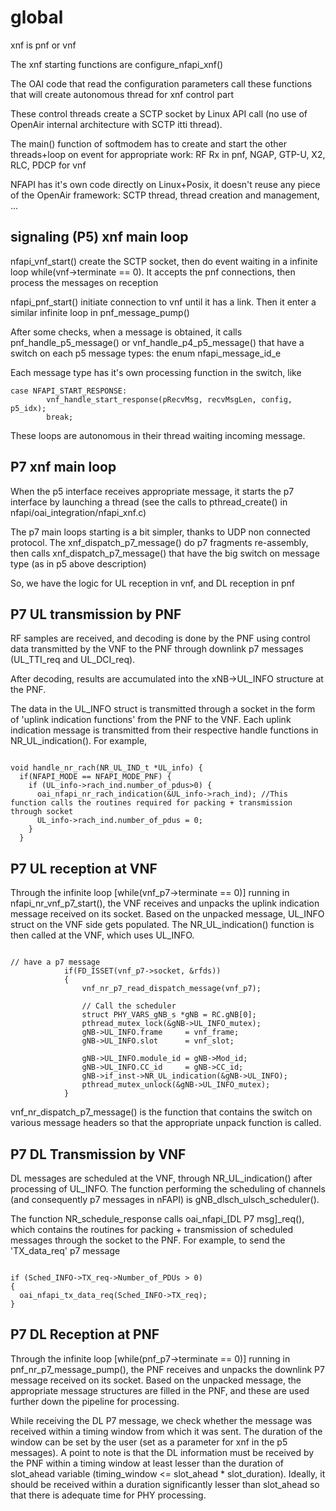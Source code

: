 # global

xnf is pnf or vnf

The xnf starting functions are configure_nfapi_xnf()

The OAI code that read the configuration parameters call these functions that will create autonomous thread for xnf control part

These control threads create a SCTP socket by Linux API call (no use of OpenAir internal architecture with SCTP itti thread).

The main() function of softmodem has to create and start the other threads+loop on event for appropriate work: RF Rx in pnf, NGAP, GTP-U, X2, RLC, PDCP for vnf

NFAPI has it's own code directly on Linux+Posix, it doesn't reuse any piece of the OpenAir framework: SCTP thread, thread creation and management, ... 

## signaling (P5) xnf main loop

nfapi_vnf_start() create the SCTP socket, then do event waiting in a infinite loop while(vnf->terminate == 0). It accepts the pnf connections, then process the messages on reception

nfapi_pnf_start() initiate connection to vnf until it has a link. Then it enter a similar infinite loop in pnf_message_pump()

After some checks, when a message is obtained, it calls pnf_handle_p5_message() or vnf_handle_p4_p5_message() that have a switch on each p5 message types: the enum nfapi_message_id_e

Each message type has it's own processing function in the switch, like 
```
case NFAPI_START_RESPONSE:
        vnf_handle_start_response(pRecvMsg, recvMsgLen, config, p5_idx);
        break;
```

These loops are autonomous in their thread waiting incoming message.

## P7 xnf main loop

When the p5 interface receives appropriate message, it starts the p7 interface by launching a thread (see the calls to pthread_create() in nfapi/oai_integration/nfapi_xnf.c)

The p7 main loops starting is a bit simpler, thanks to UDP non connected protocol. The xnf_dispatch_p7_message() do p7 fragments re-assembly, then 
calls xnf_dispatch_p7_message() that have the big switch on message type (as in p5 above description)

So, we have the logic for UL reception in vnf, and DL reception in pnf

## P7 UL transmission by PNF

RF samples are received, and decoding is done by the PNF using control data transmitted by the VNF to the PNF through downlink p7 messages (UL_TTI_req and UL_DCI_req). 

After decoding, results are accumulated into the xNB->UL_INFO structure at the PNF. 

The data in the UL_INFO struct is transmitted through a socket in the form of 'uplink indication functions' from the PNF to the VNF. Each uplink indication message is transmitted from their respective handle functions in NR_UL_indication(). For example,

```

void handle_nr_rach(NR_UL_IND_t *UL_info) {
  if(NFAPI_MODE == NFAPI_MODE_PNF) {
    if (UL_info->rach_ind.number_of_pdus>0) {
      oai_nfapi_nr_rach_indication(&UL_info->rach_ind); //This function calls the routines required for packing + transmission through socket
      UL_info->rach_ind.number_of_pdus = 0;
    }
  }

```

## P7 UL reception at VNF

Through the infinite loop [while(vnf_p7->terminate == 0)] running in nfapi_nr_vnf_p7_start(), the VNF receives and unpacks the uplink indication message received on its socket. Based on the unpacked message, UL_INFO struct on the VNF side gets populated. The NR_UL_indication() function is then called at the VNF, which uses UL_INFO. 

```

// have a p7 message
			if(FD_ISSET(vnf_p7->socket, &rfds))
			{
				vnf_nr_p7_read_dispatch_message(vnf_p7); 

				// Call the scheduler
				struct PHY_VARS_gNB_s *gNB = RC.gNB[0];
				pthread_mutex_lock(&gNB->UL_INFO_mutex);
				gNB->UL_INFO.frame     = vnf_frame;
				gNB->UL_INFO.slot      = vnf_slot;

				gNB->UL_INFO.module_id = gNB->Mod_id;
				gNB->UL_INFO.CC_id     = gNB->CC_id;
				gNB->if_inst->NR_UL_indication(&gNB->UL_INFO);
				pthread_mutex_unlock(&gNB->UL_INFO_mutex);
			}

```

vnf_nr_dispatch_p7_message() is the function that contains the switch on various message headers so that the appropriate unpack function is called. 

## P7 DL Transmission by VNF 

DL messages are scheduled at the VNF, through NR_UL_indication() after processing of UL_INFO. The function performing the scheduling of channels (and consequently p7 messages in nFAPI) is gNB_dlsch_ulsch_scheduler(). 

The function NR_schedule_response calls oai_nfapi_[DL P7 msg]_req(), which contains the routines for packing + transmission of scheduled messages through the socket to the PNF. For example, to send the 'TX_data_req' p7 message 

```

if (Sched_INFO->TX_req->Number_of_PDUs > 0)
{
  oai_nfapi_tx_data_req(Sched_INFO->TX_req);
}

```

## P7 DL Reception at PNF 

Through the infinite loop [while(pnf_p7->terminate == 0)] running in pnf_nr_p7_message_pump(), the PNF receives and unpacks the downlink P7 message received on its socket. Based on the unpacked message, the appropriate message structures are filled in the PNF, and these are used further down the pipeline for processing. 

While receiving the DL P7 message, we check whether the message was received within a timing window from which it was sent. The duration of the window can be set by the user (set as a parameter for xnf in the p5 messages). A point to note is that the DL information must be received by the PNF within a timing window at least lesser than the duration of slot_ahead variable (timing_window <= slot_ahead * slot_duration). Ideally, it should be received within a duration significantly lesser than slot_ahead so that there is adequate time for PHY processing. 

























